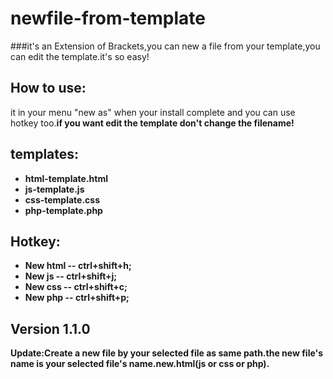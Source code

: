 newfile-from-template
=====================
###it's an Extension of Brackets,you can new a file from your template,you can edit the template.it's so easy!

How to use:
----------
it in your menu "new as" when your install complete and you can use hotkey too.<b>if you want edit the template don't change the filename!

templates:
---------
- html-template.html
- js-template.js
-  css-template.css
- php-template.php

Hotkey:
-------
- New html -- ctrl+shift+h;
- New js -- ctrl+shift+j;
- New css -- ctrl+shift+c;
- New php -- ctrl+shift+p;

Version 1.1.0
-------------
Update:Create a new file by your selected file as same path.the new file's name is your selected file's name.new.html(js or css or php).